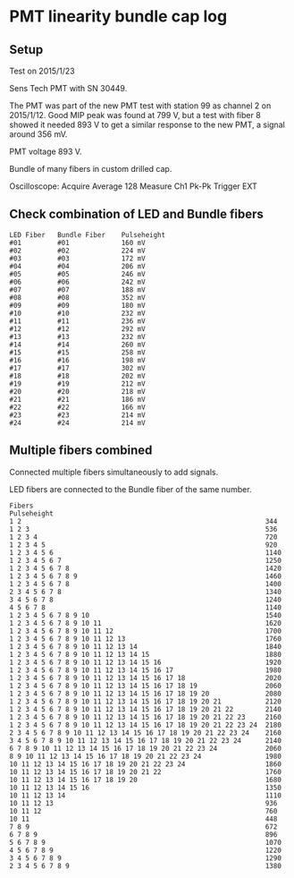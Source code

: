 # PMT linearity bundle cap log


Setup
-----

Test on 2015/1/23

Sens Tech PMT with SN 30449.

The PMT was part of the new PMT test with station 99 as channel 2 on
2015/1/12. Good MIP peak was found at 799 V, but a test with fiber 8
showed it needed 893 V to get a similar response to the new PMT, a
signal around 356 mV.

PMT voltage 893 V.

Bundle of many fibers in custom drilled cap.

Oscilloscope:
Acquire     Average 128
Measure     Ch1 Pk-Pk
Trigger     EXT



Check combination of LED and Bundle fibers
------------------------------------------

    LED Fiber   Bundle Fiber    Pulseheight
    #01         #01             160 mV
    #02         #02             224 mV
    #03         #03             172 mV
    #04         #04             206 mV
    #05         #05             246 mV
    #06         #06             242 mV
    #07         #07             188 mV
    #08         #08             352 mV
    #09         #09             180 mV
    #10         #10             232 mV
    #11         #11             236 mV
    #12         #12             292 mV
    #13         #13             232 mV
    #14         #14             260 mV
    #15         #15             258 mV
    #16         #16             198 mV
    #17         #17             302 mV
    #18         #18             202 mV
    #19         #19             212 mV
    #20         #20             218 mV
    #21         #21             186 mV
    #22         #22             166 mV
    #23         #23             214 mV
    #24         #24             214 mV


Multiple fibers combined
------------------------

Connected multiple fibers simultaneously to add signals.

LED fibers are connected to the Bundle fiber of the same number.

    Fibers                                                          Pulseheight
    1 2                                                             344
    1 2 3                                                           536
    1 2 3 4                                                         720
    1 2 3 4 5                                                       920
    1 2 3 4 5 6                                                     1140
    1 2 3 4 5 6 7                                                   1250
    1 2 3 4 5 6 7 8                                                 1420
    1 2 3 4 5 6 7 8 9                                               1460
    1 2 3 4 5 6 7 8                                                 1400
    2 3 4 5 6 7 8                                                   1340
    3 4 5 6 7 8                                                     1240
    4 5 6 7 8                                                       1140
    1 2 3 4 5 6 7 8 9 10                                            1540
    1 2 3 4 5 6 7 8 9 10 11                                         1620
    1 2 3 4 5 6 7 8 9 10 11 12                                      1700
    1 2 3 4 5 6 7 8 9 10 11 12 13                                   1760
    1 2 3 4 5 6 7 8 9 10 11 12 13 14                                1840
    1 2 3 4 5 6 7 8 9 10 11 12 13 14 15                             1880
    1 2 3 4 5 6 7 8 9 10 11 12 13 14 15 16                          1920
    1 2 3 4 5 6 7 8 9 10 11 12 13 14 15 16 17                       1980
    1 2 3 4 5 6 7 8 9 10 11 12 13 14 15 16 17 18                    2020
    1 2 3 4 5 6 7 8 9 10 11 12 13 14 15 16 17 18 19                 2060
    1 2 3 4 5 6 7 8 9 10 11 12 13 14 15 16 17 18 19 20              2080
    1 2 3 4 5 6 7 8 9 10 11 12 13 14 15 16 17 18 19 20 21           2120
    1 2 3 4 5 6 7 8 9 10 11 12 13 14 15 16 17 18 19 20 21 22        2140
    1 2 3 4 5 6 7 8 9 10 11 12 13 14 15 16 17 18 19 20 21 22 23     2160
    1 2 3 4 5 6 7 8 9 10 11 12 13 14 15 16 17 18 19 20 21 22 23 24  2180
    2 3 4 5 6 7 8 9 10 11 12 13 14 15 16 17 18 19 20 21 22 23 24    2160
    3 4 5 6 7 8 9 10 11 12 13 14 15 16 17 18 19 20 21 22 23 24      2140
    6 7 8 9 10 11 12 13 14 15 16 17 18 19 20 21 22 23 24            2060
    8 9 10 11 12 13 14 15 16 17 18 19 20 21 22 23 24                1980
    10 11 12 13 14 15 16 17 18 19 20 21 22 23 24                    1860
    10 11 12 13 14 15 16 17 18 19 20 21 22                          1760
    10 11 12 13 14 15 16 17 18 19 20                                1680
    10 11 12 13 14 15 16                                            1350
    10 11 12 13 14                                                  1110
    10 11 12 13                                                     936
    10 11 12                                                        760
    10 11                                                           448
    7 8 9                                                           672
    6 7 8 9                                                         896
    5 6 7 8 9                                                       1070
    4 5 6 7 8 9                                                     1220
    3 4 5 6 7 8 9                                                   1290
    2 3 4 5 6 7 8 9                                                 1380
